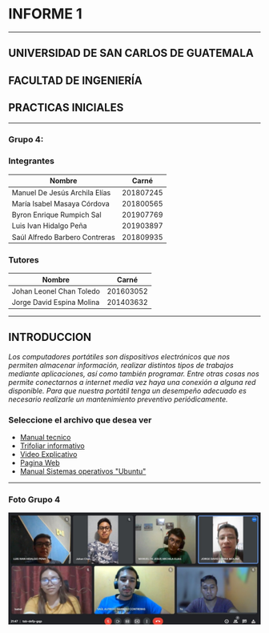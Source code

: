 # **INFORME 1**
___

## UNIVERSIDAD DE SAN CARLOS DE GUATEMALA
## FACULTAD DE INGENIERÍA
## PRACTICAS INICIALES
___



### **Grupo 4:**
### **Integrantes**

| Nombre | Carné  |
|--------|--------|
|Manuel De Jesús Archila Elías  |201807245  |
|María Isabel Masaya Córdova  |201800565  |
|Byron Enrique Rumpich Sal  |201907769  |
|Luis Ivan Hidalgo Peña |201903897  |
|Saúl Alfredo Barbero Contreras |201809935  |

### **Tutores**

| Nombre | Carné  |
|--------|--------|
|Johan Leonel Chan Toledo |201603052  |
|Jorge David Espina Molina  |201403632  |


___


## **INTRODUCCION**
*Los computadores portátiles son dispositivos electrónicos que nos permiten almacenar información, realizar distintos tipos de trabajos mediante aplicaciones, así como también programar. Entre otras cosas nos permite conectarnos a internet media vez haya una conexión a alguna red disponible. Para que nuestra portátil tenga un desempeño adecuado es necesario realizarle un mantenimiento preventivo periódicamente.*


### **Seleccione el archivo que desea ver**

* [Manual tecnico](Manual_Grupo4.pdf)
* [Trifoliar informativo](Trifolear-Mantenimiento.pdf)
* [Video Explicativo](https://youtu.be/KzfBrML3_00)
* [Pagina Web](https://jorgeespina.github.io/G4/)
* [Manual Sistemas operativos "Ubuntu"](Manual_grupo#4_PIF-.pdf)

___
### **Foto Grupo 4**


![GRUPO No.4](grupo4.jpg)
